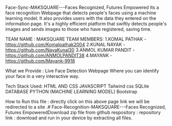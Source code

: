 Face-Sync-MAKSQUARE---Faces Recognized, Futures Empowered
Its a face recognition Webpage that detects people's faces using a machine learning model. It also provides users with the data they entered on the information page. It's a highly efficient platform that swiftly detects people's images and sends images to those who have registered, saving time.


TEAM NAME : MAKSQUARE TEAM MEMBERS: 1.KOMAL PATHAK - https://github.com/Komalpathak2004 2.KUNAL NAYAK - https://github.com/NayaKunal30 3.ANMOL KUMAR PANDIT - https://github.com/ANMOLPANDIT38 4.MAYANK - https://github.com/Mayank-9918

What we Provide : Live Face Detection Webpage Where you can identify your face in a very interactive way.

Tech Stack Used: HTML AND CSS JAVASCRIPT Tailwind css SQLite DATABASE PYTHON (MACHINE LEARNING MODEL) Bootstrap

How to Run this file : directly click on this above page link we will be redirected to a site .# Face-Recognition-MAKSQUARE---Faces Recognized, Futures EmpoweredDownload zip file from github respository : repository link : download and run in your device by extracting all files.
